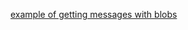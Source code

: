 

[example of getting messages with blobs](https://github.com/ssb-ngi-pointer/ssb-db2/issues/301)


